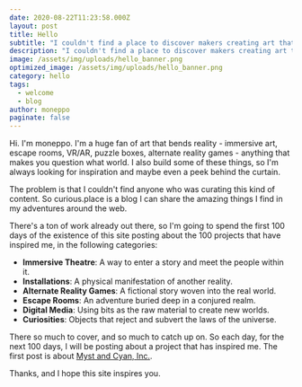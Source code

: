 ```yaml
---
date: 2020-08-22T11:23:58.000Z
layout: post
title: Hello
subtitle: "I couldn't find a place to discover makers creating art that blurred the lines of reality. So I made one."
description: "I couldn't find a place to discover makers creating art that blurred the lines of reality. So I made one." 
image: /assets/img/uploads/hello_banner.png
optimized_image: /assets/img/uploads/hello_banner.png
category: hello
tags:
  - welcome
  - blog
author: moneppo
paginate: false
---
```

Hi. I'm moneppo. I'm a huge fan of art that bends reality - immersive art, escape rooms, VR/AR, puzzle boxes,
alternate reality games - anything that makes you question what world. I also build some of these things, so
I'm always looking for inspiration and maybe even a peek behind the curtain.

The problem is that I couldn't find anyone who was curating this kind of content. So curious.place is a blog
I can share the amazing things I find in my adventures around the web. 

There's a ton of work already out there, so I'm going to spend the first 100 days of the existence of this site
posting about the 100 projects that have inspired me, in the following categories:
- **Immersive Theatre**: A way to enter a story and meet the people within it.
- **Installations**: A physical manifestation of another reality.
- **Alternate Reality Games**: A fictional story woven into the real world.
- **Escape Rooms**: An adventure buried deep in a conjured realm.
- **Digital Media**: Using bits as the raw material to create new worlds.
- **Curiosities**: Objects that reject and subvert the laws of the universe.

There so much to cover, and so much to catch up on. So each day, for the next 100 days, I will be posting about a project that has inspired me. The first post is about <a href="2020-08-28-myst">Myst and Cyan, Inc.</a>.

Thanks, and I hope this site inspires you.
